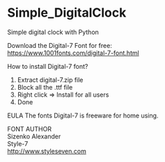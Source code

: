 # Simple_DigitalClock
Simple digital clock with Python

Download the Digital-7 Font for free: <br/>
https://www.1001fonts.com/digital-7-font.html

How to install Digital-7 font?
1. Extract digital-7.zip file
2. Block all the .ttf file
3. Right click => Install for all users
4. Done

EULA
The fonts Digital-7 is freeware for home using.

FONT AUTHOR <br/>
Sizenko Alexander <br/>
Style-7 <br/>
http://www.styleseven.com
